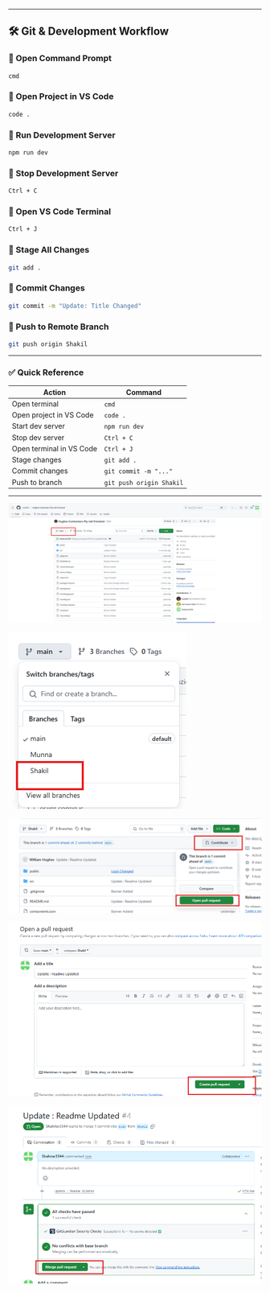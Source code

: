 
---

## 🛠 Git & Development Workflow

### 🔹 Open Command Prompt
```bash
cmd
```

### 🔹 Open Project in VS Code
```bash
code .
```

### 🔹 Run Development Server
```bash
npm run dev
```

### 🔹 Stop Development Server
```bash
Ctrl + C
```

### 🔹 Open VS Code Terminal
```bash
Ctrl + J
```

### 🔹 Stage All Changes
```bash
git add .
```

### 🔹 Commit Changes
```bash
git commit -m "Update: Title Changed"
```

### 🔹 Push to Remote Branch
```bash
git push origin Shakil
```

---

### ✅ Quick Reference

| Action                   | Command                  |
|--------------------------|--------------------------|
| Open terminal            | `cmd`                    |
| Open project in VS Code  | `code .`                 |
| Start dev server         | `npm run dev`            |
| Stop dev server          | `Ctrl + C`               |
| Open terminal in VS Code | `Ctrl + J`               |
| Stage changes            | `git add .`              |
| Commit changes           | `git commit -m "..."`    |
| Push to branch           | `git push origin Shakil` |

---


![alt text](image.png)

![alt text](image-1.png)

![alt text](image-2.png)

![alt text](image-3.png)

![alt text](image-4.png)